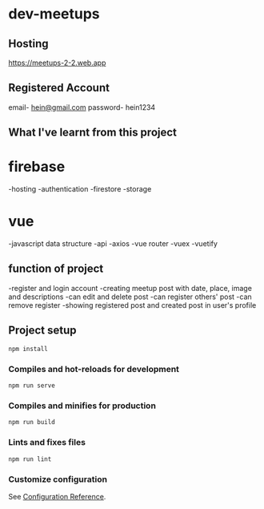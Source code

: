 # dev-meetups

## Hosting
<a href='https://meetups-2-2.web.app/'>https://meetups-2-2.web.app<a>

## Registered Account

email- hein@gmail.com
password- hein1234

## What I've learnt from this project
# firebase

-hosting
-authentication
-firestore
-storage
# vue 

-javascript data structure
-api
-axios
-vue router
-vuex
-vuetify

## function of project

-register and login account
-creating meetup post with date, place, image and descriptions
-can edit and delete post
-can register others' post
-can remove register
-showing registered post and created post in user's profile


## Project setup
```
npm install
```

### Compiles and hot-reloads for development
```
npm run serve
```

### Compiles and minifies for production
```
npm run build
```

### Lints and fixes files
```
npm run lint
```

### Customize configuration

See [Configuration Reference](https://cli.vuejs.org/config/).

